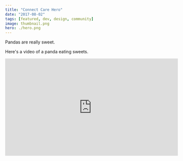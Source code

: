 ```yaml
---
title: "Connect Care Hero"
date: "2017-08-02"
tags: [featured, dev, design, community]
image: thumbnail.png
hero: ./hero.png
---
```


Pandas are really sweet.

Here's a video of a panda eating sweets.

<iframe width="560" height="315" src="https://www.youtube.com/embed/4n0xNbfJLR8" frameborder="0" allowfullscreen></iframe>
